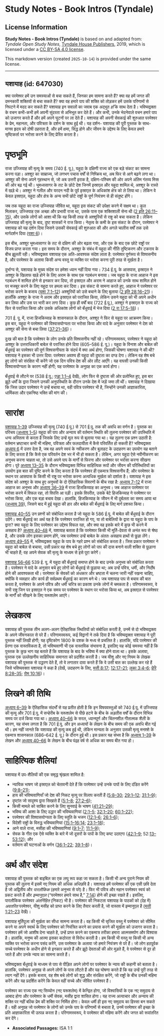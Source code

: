 # Study Notes - Book Intros (Tyndale)

## License Information

**Study Notes - Book Intros (Tyndale)** is based on and adapted from: _Tyndale Open Study Notes_, [Tyndale House Publishers](https://tyndaleopenresources.com/), 2019, which is licensed under a [CC BY-SA 4.0 license](https://creativecommons.org/licenses/by-sa/4.0/legalcode.en).

This markdown version (created `2025-10-14`) is provided under the same license.



--------------------------------

## यशायाह (id: 647030)

क्या परमेश्वर हमें उन समस्याओं से बचा सकते हैं, जिनका हम सामना करते हैं? क्या वह हमें जगत की दमनकारी शक्तियों से बचा सकते हैं? क्या वह हमारे पाप की शक्ति को तोड़कर हमें उसके परिणामों से निपटने में मदद कर सकते हैं? यशायाह इन सवालों का जवाब एक अद्भुत *हाँ* के साथ देता है। भविष्यद्वक्ता के वचन कभी\-कभी हमें अपनी सुंदरता से अभिभूत कर देते हैं। और कभी, उनके भेदनेवाले वचन हमारे पाप को उजागर करते हैं और हमें अपने घुटनों पर ला देते हैं। यशायाह की अपनी सेवकाई की शुरुआत परमेश्वर के प्रेम, महानता, और पवित्रता के दर्शन के साथ हुई थी। यह दर्शन\- यशायाह की पूरी पुस्तक के साथ\- मानव हृदय को दोषी ठहराता है, और हमें क्षमा, सिद्ध होने और जीवन के उद्देश्य के लिए केवल हमारे सृष्टिकर्ता पर भरोसा करने के लिए प्रेरित करता है।

पृष्ठभूमि
=========

राजा उज्जियाह की मृत्यु के समय (740 ई. पू.), यहूदा के दक्षिणी राज्य को एक बड़े संकट का सामना करना पड़ा। अश्शूर का साम्राज्य, जो लगभग पचास वर्षों से निष्क्रिय था, अब फिर से आगे बढ़ने लगा था। अश्शूर की सेना अपने गृहस्थान से, जो अब उत्तरी इराक है, दक्षिण\-पश्चिम की ओर अपने अंतिम गंतव्य मिस्र की ओर बढ़ गई थी। भूमध्यसागर के तट के छोटे देश जिनमें इस्राएल और यहूदा शामिल थे, अश्शूर के रास्ते में खड़े थे। अश्शूर ने गलील और यरदन नदी के पूर्व इस्राएल के अधिकांश क्षेत्र को ले लिया था। लेकिन वे केवल इस्राएल, यहूदा और क्षेत्र के अन्य सभी छोटे राष्ट्रों के पूर्ण नियंत्रण से ही संतुष्ट होंगे।

जब तक यहूदा का राजा उज्जियाह जीवित था, यहूदा इस संकट की उपेक्षा करने में सक्षम था। कुल मिलाकर, उज्जियाह एक अच्छा और प्रभावी राजा था, उसके पास एक शक्तिशाली सेना थी ([2 इति 26:11–15](https://ref.ly/2Chr26:11-2Chr26:15)), और उसके लोगों को आशा थी कि वह किसी तरह से अश्शूरियों से राष्ट्र को बचा सकता है। लेकिन उज्जियाह की मृत्यु के बाद, दुष्ट शासकों ने राज किया। नेतृत्व के कमी के इस संकट के दौरान, परमेश्वर ने यशायाह को यह दर्शन दिया जिसने उसकी सेवकाई की शुरुआत की और अगले चालीस वर्षों तक उसे मार्गदर्शन दिया ([यशा 6](https://ref.ly/Isa6:1-Isa6:13))।

इस बीच, अश्शूर भूमध्यसागर के तट से दक्षिण की ओर बढ़ता गया, और एक के बाद एक छोटे राष्ट्रों पर विजय प्राप्त करता गया। इस समय के दौरान, अश्शूर के संबंध में यहूदा की नीति तुष्टिकरण और टकराव के बीच झूलती रही। भविष्यद्वक्ता यशायाह एक अति\-आवश्यक संदेश लाता है: परमेश्वर पूर्णरूप से विश्वसनीय है, और परमेश्वर के अलावा किसी अन्य वस्तु या व्यक्ति पर भरोसा करना पूरी तरह से मूर्खता है।

दुर्भाग्य से, यशायाह के मुख्य संदेश पर हमेशा ध्यान नहीं दिया गया। 734 ई.पू. के आसपास, इस्राएल ने अश्शूर के खिलाफ खड़े होने के लिए अराम के साथ एक गठबंधन बनाया। जब यहूदा के राजा आहाज ने इस गठबंधन में शामिल होने से इनकार कर दिया, तो इस्राएल और अराम ने आहाज को उनके साथ शामिल होने पर मजबूर करने के लिए यहूदा पर हमला कर दिया। इस संकट से सामना करते हुए, आहाज ने परमेश्वर पर भरोसा करने के बजाय ([यशा 7:1–12](https://ref.ly/Isa7:1-Isa7:12)) अश्शूरियों को उसे बचाने के लिए बुलाया ([2 इति 28:16–21](https://ref.ly/2Chr28:16-2Chr28:21))। हालाँकि अश्शूर के राजा ने अराम और इस्राएल को पराजित किया, लेकिन उसने यहूदा को भी अपने अधीन कर लिया और उस पर भारी कर लगा दिया। कुछ ही वर्षों बाद (722 ई.पू.), अश्शूर ने इस्राएल के राज्य को फिर से पराजित किया और उसके अधिकांश लोगों को बँधुवाई में भेज दिया ([2 रा 17:5–18](https://ref.ly/2Kgs17:5-2Kgs17:18))।

701 ई. पू. में, राजा हिजकिय्याह के शासनकाल के दौरान, अश्शूर ने फिर से यहूदा पर आक्रमण किया। इस बार, यहूदा ने परमेश्वर की विश्वासयोग्यता पर भरोसा किया और वादे के अनुसार परमेश्वर ने देश को अश्शूर की सेना से बचा लिया ([37:21–36](https://ref.ly/Isa37:21-Isa37:36))।

दुःख की बात है कि परमेश्वर के लोग उनके प्रति विश्वसनीय नहीं रहे। परिणामस्वरूप, परमेश्वर ने यहूदा को अश्शूर के उत्तराधिकारी बाबेल से पराजित होने दिया (605–586 ई. पू.)। यहूदा के विनाश और बाबेल की बँधुवाई का परमेश्वर की पूर्ण विश्वसनीयता के संदर्भ में क्या अर्थ होगा, जिसकी घोषणा यशायाह ने की थी? यशायाह ने इसका भी उत्तर दिया: परमेश्वर अवश्य ही यहूदा की दुष्टता का दण्ड देगा। लेकिन वह शेष बचे हुए लोगो को संरक्षित भी करेंगे जो एक दिन पवित्र देश की ओर लौट आएँगे। यह वापसी उनकी किसी विश्वासयोग्यता के कारण नहीं होगी; यह परमेश्वर के अनुग्रह का एक कार्य होगा।

बँधुवाई से लौटने पर (538 ई.पू.; [एज्रा 1:1–4](https://ref.ly/Ezra1:1-Ezra1:4) देखें), लोग फिर से दुष्टता की ओर प्रलोभित हुए, इस बार झूठे धर्मों के द्वारा जिसने उनकी अनुपस्थिति के दौरान उनके देश में जड़ें जमा ली थीं। यशायाह ने दिखाया कि जिस उदार परमेश्वर ने उन्हें बचाया था, वही पवित्र परमेश्वर भी है, जिन्होंने उनकी आज्ञाकारिता, धार्मिकता और एकनिष्ठ भक्ति की मांग की।

सारांश
======

[यशायाह 1–39](https://ref.ly/Isa1:1-Isa39:8) उज्जियाह की मृत्यु (740 ई.पू.) से 701 ई.पू. तक की अवधि का वर्णन है। पुस्तक का परिचय ([अध्याय 1–5](https://ref.ly/Isa1:1-Isa5:30)) यहूदा की पाप और अन्याय की वर्तमान स्थिति की तुलना परमेश्वर की उपस्थिति में धन्य अस्तित्व से करता है जिसके लिए उन्हें मूल रूप से बुलाया गया था। यह तुलना एक प्रश्न उठाती है: वर्तमान भ्रष्टाचार कभी भी महिमा, पवित्रता और फलदायीता में कैसे परिवर्तित हो सकती है? भविष्यद्वक्ता [अध्याय 6](https://ref.ly/Isa6:1-Isa6:13) में उत्तर देता है, जब वह अपने स्वयं के नवीकरण और बुलाहट के उदाहरण का उपयोग यह बताने के लिए करता है कि कैसे एक परिवर्तन देश भर में भी हो सकता है। लेकिन, अगर यहूदा ऐसे नवीनीकरण का अनुभव करना चाहता था, तो उसे अपने पाप के मार्गों से फिरना और परमेश्वर पर भरोसा करना सीखना होगा। पूरे [अध्याय 13–35](https://ref.ly/Isa13:1-Isa35:10) के दौरान भविष्यद्वक्ता विभिन्न साहित्यिक रूपों और जीवन की परिस्थितियों का उपयोग इस बात की पुष्टि करने के लिए करता है कि परमेश्वर ही एकमात्र विश्वसनीय हैं; और परमेश्वर के स्थान पर आसपास के किसी भी राष्ट्र पर भरोसा करना अत्यधिक मूर्खता को दर्शाता है। यशायाह ने इस संदेश को अश्शूर के साथ हुए अनुभवों के दो ऐतिहासिक विवरणों के बीच रखा है: [अध्याय 7–12](https://ref.ly/Isa7:1-Isa12:6) में राजा आहाज का अनुभव और [अध्याय 36–39](https://ref.ly/Isa36:1-Isa39:8) में राजा हिजकिय्याह का अनुभव। जब आहाज परमेश्वर पर भरोसा करने में विफल रहा, तो विपत्ति आ पड़ी। इसके विपरीत, उसके बेटे हिजकिय्याह ने परमेश्वर पर भरोसा किया, और एक बड़ा बचाव देखा। हालांकि, हिजकिय्याह के जीवन में भी दुर्बलता का समय आया था ([अध्याय 39](https://ref.ly/Isa39:1-Isa39:8)), जिसने बाद में हुई यहूदा की हार और बाबेल की बँधुवाई के लिए मार्ग प्रशस्त किया।

[यशायाह 40–55](https://ref.ly/Isa40:1-Isa55:13) उन प्रश्नों को संबोधित करता है जो यहूदा के 586 ई.पू. में बाबेल की बँधुवाई के दौरान उठेंगे। क्या बँधुवाई का अर्थ यह है कि परमेश्वर पराजित हो गए, या तो बाबेलियों के द्वारा या यहूदा के पाप के द्वारा? क्या यहूदा के लिए परमेश्वर का उद्देश्य विफल रहा, और क्या वह इसके बारे में कुछ भी करने में असहाय है? [अध्याय 40–48](https://ref.ly/Isa40:1-Isa48:22) में, यशायाह बताता है कि परमेश्वर किसी भी मूर्ति\-देवता से अनंत रूप से श्रेष्ठ है, और उसके लोग इसका प्रमाण होंगे, जब परमेश्वर उन्हें बाबेल के अंततः असहाय हाथों से छुड़ा लेंगे। [अध्याय 49–55](https://ref.ly/Isa49:1-Isa55:13) में, भविष्यद्वक्ता यहूदा के पाप के गहरे प्रश्न को संबोधित करता है। जिस प्रकार परमेश्वर ने यहूदा को बाबेल से बचाया, उसी प्रकार वह शेष बचे हुए लोगों को पाप की दास बनाने वाली शक्ति से छुड़ाना भी चाहते हैं; वह अपने सेवक की मृत्यु के माध्यम से इसे पूरा करेगें।

[यशायाह 56–66](https://ref.ly/Isa56:1-Isa66:24) 539 ई. पू. में यहूदा की बँधुवाई समाप्त होने के बाद उनके अनुभव को संबोधित करता है। परमेश्वर ने वादे के अनुसार बचे हुए लोगों को बँधुवाई से छुड़ाया था; अब उन्हें पवित्र, धर्मी, और निर्दोष होने की आवश्यकता थी। परमेश्वर के सेवकों को अंधकार और भ्रष्टता में चलना जारी नहीं रखना चाहिए, क्योंकि वे व्यवहार और कार्य ही सर्वप्रथम बँधुवाई का कारण बने थे। जब यशायाह पाप से बचाव की बात करता है, परमेश्वर के अपने पवित्र और धर्मी चरित्र का प्रकाश उनके लोगों में चमकता है। परिणामस्वरूप, वे सभी राष्ट्र जिन पर इस्राएल ने एक समय पर परमेश्वर के स्थान पर भरोसा किया था, अब इस्राएल से परमेश्वर के मार्गों को सीखने के लिए यरूशलेम आएंगे।

लेखकत्व
=======

यशायाह की पुस्तक तीन अलग\-अलग ऐतिहासिक स्थितियों को संबोधित करती है, उनमें से दो भविष्यद्वक्ता के अपने जीवनकाल से परे हैं। परिणामस्वरूप, कई विद्वानों ने तर्क दिया है कि भविष्यद्वक्ता यशायाह ने पूरी पुस्तक नहीं लिखी होगी; यह दृष्टिकोण 1800 के दशक के मध्य से प्रचलित है। हालांकि, यदि परमेश्वर की प्रेरणा एक वास्तविकता है, तो भविष्यवाणी भी एक वास्तविक संभावना है, इसलिए यह कोई समस्या नहीं है कि पुस्तक के कुछ भाग यह बताते हैं कि यशायाह के बाद के भविष्य में क्या होने वाला था। इसके अलावा, पुस्तक एक उल्लेखनीय साहित्यिक समानता को प्रदर्शित करती है। जब यीशु और नए नियम के लेखक यशायाह की पुस्तक से उद्धरण देते हैं, तो वे लगातार दावा करते हैं कि वे उसी बात का उल्लेख कर रहे हैं जिसे भविष्यवक्ता यशायाह ने कहा है (देखें, उदाहरण के लिए, [मत्ती 8:17](https://ref.ly/Matt8:17); [12:17–21](https://ref.ly/Matt12:17-Matt12:21); [लूका 3:4–6](https://ref.ly/Luke3:4-Luke3:6); [प्रेरि 8:28–35](https://ref.ly/Acts8:28-Acts8:35); [रोम 10:16](https://ref.ly/Rom10:16))।

लिखने की तिथि
=============

[अध्याय 6–39](https://ref.ly/Isa6:1-Isa39:8) के ऐतिहासिक संदर्भों से यह प्रतीत होती है कि इन विषयवस्तुओं को 740 ई.पू. में उज्जियाह की मृत्यु और 701 ई.पू. में सन्हेरीब के यरूशलेम से पीछे हटने के बीच के अड़तीस वर्षों के दौरान विभिन्न समय पर दर्ज किया गया था। [अध्याय 40–66](https://ref.ly/Isa40:1-Isa66:24) के सरल, ध्यानपूर्ण और चिंतनशील गीतात्मक शैली के कारण, यह संभव लगता है कि 701 ई.पू. और इन अध्यायों के लेखन के बीच समय की एक अवधि बीत गई थी। हम नहीं जानते कि यशायाह की मृत्यु कब हुई थी, लेकिन मान्यता के अनुसार उसकी मृत्यु मनश्शे के एकमात्र शासनकाल (686–642 ई. पू.) के दौरान हुई थी। इस प्रकार यह संभव है कि [अध्याय 1–39](https://ref.ly/Isa1:1-Isa39:8) के लेखन और [अध्याय 40–66](https://ref.ly/Isa40:1-Isa66:24) के लेखन के बीच पंद्रह वर्ष से अधिक का समय बीत गया हो।

साहित्यिक शैलियां
=================

यशायाह में उप\-शैलियों की एक समृद्ध श्रृंखला शामिल है:

* न्यायिक भाषण जो इस्राएल को चेतावनी देते हैं कि परमेश्वर उन्हें उनके पापों के लिए दंडित करेंगे ([9:8–21](https://ref.ly/Isa9:8-Isa9:21));
* हाय की भविष्यवाणियाँ जो देश की निकट मृत्यु पर विलाप करती हैं ([5:8–30](https://ref.ly/Isa5:8-Isa5:30); [29:1–12](https://ref.ly/Isa29:1-Isa29:12); [31:1–9](https://ref.ly/Isa31:1-Isa31:9));
* दृष्टांत जो सादृश्य द्वारा सिखाते हैं ([5:1–8](https://ref.ly/Isa5:1-Isa5:8); [27:2–6](https://ref.ly/Isa27:2-Isa27:6));
* किसी मामले को साबित करने के लिए सुनवाई के भाषण ([41:21–29](https://ref.ly/Isa41:21-Isa41:29));
* भविष्य की आशा के लिए उद्धार की भविष्यवाणियां ([2:1–5](https://ref.ly/Isa2:1-Isa2:5); [32:1–20](https://ref.ly/Isa32:1-Isa32:20); [60:1–22](https://ref.ly/Isa60:1-Isa60:22));
* परमेश्वर की विश्वासयोग्यता के लिए स्तुति के भजन ([12:1–6](https://ref.ly/Isa12:1-Isa12:6); [26:1–6](https://ref.ly/Isa26:1-Isa26:6));
* विदेशी राष्ट्रों के विरुद्ध भविष्यवाणियां ([15:1–16:14](https://ref.ly/Isa15:1-Isa16:14); [23:1–18](https://ref.ly/Isa23:1-Isa23:18));
* आने वाले राजा, मसीहा की भविष्यवाणियां ([9:1–7](https://ref.ly/Isa9:1-Isa9:7); [11:1–9](https://ref.ly/Isa11:1-Isa11:9));
* सेवक के गीत एक ऐसे व्यक्ति के बारे में जो दूसरों के पापों के लिए कष्ट उठाएगा ([42:1–9](https://ref.ly/Isa42:1-Isa42:9); 52:[13–53:12](https://ref.ly/Isa52:13-Isa53:12)); और
* वर्तमान की घटनाओं के वर्णन ([36:1–22](https://ref.ly/Isa36:1-Isa36:22); [39:1–8](https://ref.ly/Isa39:1-Isa39:8))।

अर्थ और संदेश
=============

यशायाह की पुस्तक को बाइबिल का एक लघु रूप कहा जा सकता है। किसी भी अन्य पुराने नियम की पुस्तक की तुलना में इसमें नए नियम की अधिक अधिछवि है। यशायाह हमें परमेश्वर की एक एसी छवि देता है जो अद्वितीय और *पारलौकिक* (हमारे अनुभव से परे) है। फिर भी पवित्र और महान परमेश्वर स्वयं को प्रकट करते हैं और *इम्मानुएल* (“परमेश्वर हमारे साथ है,” [7:14](https://ref.ly/Isa7:14)) होने की इच्छा रखते हैं। इसलिए, पारलौकिक परमेश्वर *अंतर्निहित* (निकट) भी है। परमेश्वर की निकटता यशायाह के पाठकों को (देह में) *अवतरित* परमेश्वर, यीशु मसीह को प्राप्त करने के लिए तैयार करती है, जो वास्तव में इम्मानुएल है ([मत्ती 1:21–23](https://ref.ly/Matt1:21-Matt1:23) देखें)।

यशायाह मूर्तिपूजा की मूर्खता का सीधा सामना करता है। वह किसी भी सृजित वस्तु में परमेश्वर को सीमित करने या अपने स्वार्थ के लिए परमेश्वर को नियंत्रित करने का प्रयास करने की मूर्खता को उजागर करता है। परमेश्वर हमें जो आशीष देना चाहते है, उन्हें प्राप्त करने का एकमात्र तरीका हमारा आत्मसमर्पण और विश्वास है। हालांकि, मनुष्य की आत्मा इसका कठोरता से विरोध करती है। हम किसी भी वस्तु या किसी भी अन्य व्यक्ति पर भरोसा करना पसंद करेंगे, उस परमेश्वर के अलावा जो हमारे नियंत्रण से परे हैं। जो लोग हठपूर्वक सच्चे परमेश्वर के अधीन होने से इनकार करते हैं और झूठे देवताओं की ओर मुड़ते हैं, वे परमेश्वर से दूर हो जाते हैं और उनके न्याय का सामना करते हैं।

भविष्यद्वक्ता बँधुवाई के माध्यम से पाप से पीड़ित अपने लोगों पर परमेश्वर के न्याय की कहानी को बताता है। हालांकि, परमेश्वर अनुग्रह से अपने लोगों के पास लौटते हैं और यह घोषणा करते हैं कि वह उन्हें पूरी तरह से त्याग नहीं देंगे। इसके बजाय, वह शेष बचे लोगों को शुद्ध और संरक्षित करेंगे, जो राष्ट्रों के बीच उनकी महिमा करेंगे और यह प्रदर्शित करेंगे कि केवल वहीं सच्चे और जीवित परमेश्वर हैं।

परमेश्वर का राज्य एक नए सिय्योन (नए यरूशलेम) में केन्द्रित होगा, जो विश्वासियों के एक नए समुदाय से आबाद होगा और परमेश्वर के धर्मी सेवक, मसीह द्वारा शासित होगा। यह राज्य अत्याचार और अन्याय की शक्ति पर नहीं बल्कि प्रेम की शक्ति पर निर्मित होगा। केवल धर्मी ही इस नए समुदाय का हिस्सा बन सकते हैं। वही अनुग्रह जो परमेश्‍वर के लोगों को उनके पाप के परिणामों से बचाता है, उनमें परमेश्वर की इच्छा के प्रति आज्ञाकारिता भी उत्पन्न करता है। परिणामस्वरूप, वे परमेश्वर की महिमा करेंगे और जगत को रूपांतरित कर देंगे।

* **Associated Passages:** ISA 1:1

